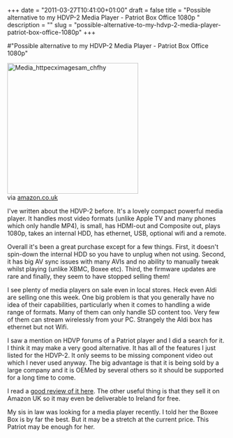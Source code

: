 +++
date = "2011-03-27T10:41:00+01:00"
draft = false
title = "Possible alternative to my HDVP-2 Media Player - Patriot Box Office 1080p "
description = ""
slug = "possible-alternative-to-my-hdvp-2-media-player-patriot-box-office-1080p"
+++

#"Possible alternative to my HDVP-2 Media Player - Patriot Box Office 1080p"


 <div class="posterous_bookmarklet_entry">
 <div class='p_embed p_image_embed'>
<img alt="Media_httpecximagesam_chfhy" height="300" src="http://getfile1.posterous.com/getfile/files.posterous.com/conoroneill/yqwgijkymIrIvafsdIooFIHmGzCfkxywrwHEDedqrbotqrGGixBnJgdhynjD/media_httpecximagesam_chFHy.jpg.scaled500.jpg" width="300" />
</div>


<div class="posterous_quote_citation">via <a href="http://www.amazon.co.uk/Patriot-PCMPBO25-Office-Definition-Player/dp/B002Q4U9PY/ref=sr_1_1?ie=UTF8&amp;s=computers&amp;qid=1301218638&amp;sr=8-1">amazon.co.uk</a></div>
 <p>I've written about the HDVP-2 before. It's a lovely compact powerful media player. It handles most video formats (unlike Apple TV and many phones which only handle MP4), is small, has HDMI-out and Composite out, plays 1080p, takes an internal HDD, has ethernet, USB, optional wifi and a remote.
</p><p>Overall it's been a great purchase except for a few things. First, it doesn't spin-down the internal HDD so you have to unplug when not using. Second, it has big AV sync issues with many AVIs and no ability to manually tweak whilst playing (unlike XBMC, Boxee etc). Third, the firmware updates are rare and finally, they seem to have stopped selling them!
</p><p>I see plenty of media players on sale even in local stores. Heck even Aldi are selling one this week. One big problem is that you generally have no idea of their capabilities, particularly when it comes to handling a wide range of formats. Many of them can only handle SD content too. Very few of them can stream wirelessly from your PC. Strangely the Aldi box has ethernet but not Wifi.
</p><p>I saw a mention on HDVP forums of a Patriot player and I did a search for it. I think it may make a very good alternative. It has all of the features I just listed for the HDVP-2. It only seems to be missing component video out which I never used anyway. The big advantage is that it is being sold by a large company and it is OEMed by several others so it should be supported for a long time to come. 
</p><p>I read a <a href="http://www.testfreaks.com/blog/review/review-of-patriot-box-office-media-player/">good review of it here</a>. The other useful thing is that they sell it on Amazon UK so it may even be deliverable to Ireland for free.
</p><p>My sis in law was looking for a media player recently. I told her the Boxee Box is by far the best. But it may be a stretch at the current price. This Patriot may be enough for her.</p></div>
 